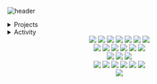 ![header](https://capsule-render.vercel.app/api?type=blur&color=gradient&customColorList=2,3,4,17,2,17,4,26,3&height=180&text=noowad's%20github&fontSize=42&fontColor=787b81)

<details>
<summary>Projects</summary>
<div markdown="1">

|기간|참여|프로젝트|소개|링크|
|:-:|:-|:-|:-|:-:|
|<sub>2024.06 ~2024.08</sub> | Design | **✏ 끼적** | 당신의 끼를 적어두세요 | [🔗](https://www.kkijuk.com/) |
|<sub>2024.04 ~ 2024.05</sub> | Frontend | **💊 Formedi** | 외국어 복약지도 가능 의료기관 안내 플랫폼 | [👩🏻‍💻](https://github.com/noowad-s/formedi.git) &nbsp; |
|<sub>2023.12 ~ 2024.02</sub> | Frontend | **🐧 AvAb** | 레크레이션을 보다 쉽게, 아브아브 | [👩🏻‍💻](https://github.com/TeamAvAb/AvAb-Front.git) &nbsp; [🔗](https://avab.site/) |
|<sub>2023.06 ~ 2023.08</sub> | Frontend | **🎁 To.mate** | 친구 한 명의 기념일도 놓치지 못하는 ESFJ를 위한 To.Mate | [👩🏻‍💻](https://github.com/5th-UMC-N-team/ESFJ-frontend.git) &nbsp; |
|<sub>2023.06 ~ 2023.08</sub> | Frontend | **🌟 Festie** | 축제도 보고, 친구도 사귀고! | [👩🏻‍💻](https://github.com/UMC-Festie/Festie-FE.git) &nbsp; |
|<sub>2022.12 ~ 2023.02</sub> | Frontend | **🌈 Lifolio** | Life + Portfolio : 내 인생을 포트폴리오로! | [👩🏻‍💻](https://github.com/noowad-s/Lifolio.git) &nbsp; |

</div>
</details>

<details>
<summary>Activity</summary>
<div markdown="1">
  
|기간|활동명|기수|파트|직책|
|:-:|-:|-:|-:|:-|
|<sub>2024.09 ~ 25.02</sub>| IT 대학생 연합 프로젝트 동아리 **UMC** | 7기 | 중앙운영사무국 | 홍보디자인국장, 교내 Web 파트장
|<sub>2024.03 ~ 24.08</sub>| IT 대학생 연합 프로젝트 동아리 **UMC** | 6기 | Design | 교내 회장, 교내 Web 파트장, Design 파트원 
|<sub>2023.09 ~ 24.02</sub>| IT 대학생 연합 프로젝트 동아리 **UMC** | 5기 | Web | 교내 회장, Web 파트원
|<sub>2023.02 ~ 23.08</sub>| IT 대학생 연합 프로젝트 동아리 **UMC** | 4기 | Web | 교내 부회장, Web 파트원
|<sub>2022.09 ~ 23.02</sub>| IT 대학생 연합 프로젝트 동아리 **UMC** | 3기 | Android | Android 파트원

</div>
</details>

<div align=center>
  <img src="https://img.shields.io/badge/Python-3776AB?style=for-the-badge&logo=Python&logoColor=white">
	<img src="https://img.shields.io/badge/java-007396?style=for-the-badge&logo=OpenJDK&logoColor=white">
  <img src="https://img.shields.io/badge/c++-%2300599C.svg?style=for-the-badge&logo=c%2B%2B&logoColor=white">
  <img src="https://img.shields.io/badge/HTML5-E34F26?style=for-the-badge&logo=HTML5&logoColor=white">
  <img src="https://img.shields.io/badge/CSS3-1572B6?style=for-the-badge&logo=CSS3&logoColor=white">
  <img src="https://img.shields.io/badge/JavaScript-F7DF1E?style=for-the-badge&logo=JavaScript&logoColor=white">
  <img src="https://img.shields.io/badge/Kotlin-7F52FF?style=for-the-badge&logo=Kotlin&logoColor=white">
    <br>
  <img src="https://img.shields.io/badge/React-61DAFB?style=for-the-badge&logo=React&logoColor=white">
  <img src="https://img.shields.io/badge/Next-black?style=for-the-badge&logo=next.js&logoColor=white">
  <img src="https://img.shields.io/badge/vite-%23646CFF.svg?style=for-the-badge&logo=vite&logoColor=white">
  <img src="https://img.shields.io/badge/NPM-%23CB3837.svg?style=for-the-badge&logo=npm&logoColor=white">
  <img src="https://img.shields.io/badge/Oracle-F80000?style=for-the-badge&logo=oracle&logoColor=white">
  <img src="https://img.shields.io/badge/vercel-%23000000.svg?style=for-the-badge&logo=vercel&logoColor=white">
    <br>
  <img src="https://img.shields.io/badge/android%20studio-346ac1?style=for-the-badge&logo=android%20studio&logoColor=white">
  <img src="https://img.shields.io/badge/Eclipse-FE7A16.svg?style=for-the-badge&logo=Eclipse&logoColor=white">
  <img src="https://img.shields.io/badge/Visual%20Studio%20Code-0078d7.svg?style=for-the-badge&logo=visual-studio-code&logoColor=white">
    <br>
  <img src="https://img.shields.io/badge/Notion-%23000000.svg?style=for-the-badge&logo=notion&logoColor=white">
  <img src="https://img.shields.io/badge/Discord-%235865F2.svg?style=for-the-badge&logo=discord&logoColor=white">
  <img src="https://img.shields.io/badge/Slack-4A154B?style=for-the-badge&logo=slack&logoColor=white">
  <img src="https://img.shields.io/badge/github-%23121011.svg?style=for-the-badge&logo=github&logoColor=white">
  <img src="https://img.shields.io/badge/-Swagger-%23Clojure?style=for-the-badge&logo=swagger&logoColor=white">
  <img src="https://img.shields.io/badge/Trello-%23026AA7.svg?style=for-the-badge&logo=Trello&logoColor=white">
    <br>
  <img src="https://img.shields.io/badge/figma-%23F24E1E.svg?style=for-the-badge&logo=figma&logoColor=white">
</div>

<!--
**noowad-s/noowad-s** is a ✨ _special_ ✨ repository because its `README.md` (this file) appears on your GitHub profile.

Here are some ideas to get you started:

- 🔭 I’m currently working on ...
- 🌱 I’m currently learning ...
- 👯 I’m looking to collaborate on ...
- 🤔 I’m looking for help with ...
- 💬 Ask me about ...
- 📫 How to reach me: ...
- 😄 Pronouns: ...
- ⚡ Fun fact: ...
-->
